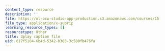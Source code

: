 ```yaml
---
content_type: resource
description: ''
file: https://ol-ocw-studio-app-production.s3.amazonaws.com/courses/15-031j-energy-decisions-markets-and-policies-spring-2012/617f51846b4d5342b3033c580fb476fa_m0eRTYvmRDg.vtt
file_type: application/x-subrip
learning_resource_types: []
resourcetype: Other
title: 3play caption file
uid: 617f5184-6b4d-5342-b303-3c580fb476fa
---
```

